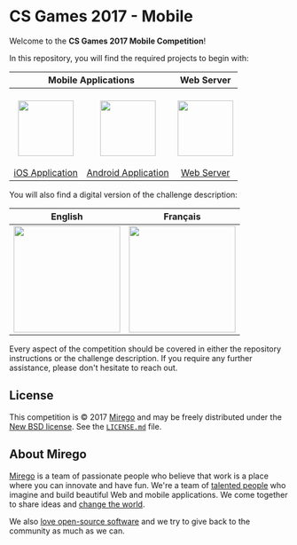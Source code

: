 # CS Games 2017 - Mobile

Welcome to the **CS Games 2017 Mobile Competition**!

In this repository, you will find the required projects to begin with:

<table width="100%">
  <thead>
    <tr>
      <th colspan="2">Mobile Applications</th>
      <th>Web Server</th>
    </tr>
  </thead>
  <tbody>
    <tr>
      <td align="center"><a href="https://github.com/mirego/csgames17-competition/tree/master/ios" target="_blank"><br><img src="https://cloud.githubusercontent.com/assets/4378424/13625721/90d6d7de-e588-11e5-83d9-b16f14b6cfaa.png" height="100"><br><br>iOS Application</a></td>
      <td align="center"><a href="https://github.com/mirego/csgames17-competition/tree/master/android" target="_blank"><br><img src="https://cloud.githubusercontent.com/assets/4378424/13625718/90ca7e30-e588-11e5-9cd1-7fcc06d4a62a.png" height="100"><br><br>Android Application</a></td>
      <td align="center"><a href="https://github.com/mirego/csgames17-competition/tree/master/server" target="_blank"><br><img src="https://cloud.githubusercontent.com/assets/4378424/13625719/90d24cbe-e588-11e5-9e56-8f31ecf8c902.png" height="100"><br><br>Web Server</a></td>
    </tr>
  </tbody>
</table>

You will also find a digital version of the challenge description:

<table width="100%">
  <thead>
    <tr>
      <th width="50%">English</th>
      <th width="50%">Français</th>
    </tr>
  </thead>
  <tbody>
    <tr>
      <td align="center"><a href="https://github.com/mirego/csgames17-competition/raw/master/MobileCompetition-EN.pdf" target="_blank"><img src="https://cloud.githubusercontent.com/assets/4378424/24324580/49f302f8-115f-11e7-89e4-52e985493993.jpg" height="192"></a></td>
      <td align="center"><a href="https://github.com/mirego/csgames17-competition/raw/master/MobileCompetition-FR.pdf" target="_blank"><img src="https://cloud.githubusercontent.com/assets/4378424/24324581/49f41e72-115f-11e7-89e2-045b3daf2133.jpg" height="192"></a></td>
    </tr>
  </tbody>
</table>

Every aspect of the competition should be covered in either the repository instructions or the challenge description. If you require any further assistance, please don't hesitate to reach out.

## License

This competition is © 2017 [Mirego](http://www.mirego.com) and may be freely
distributed under the [New BSD license](http://opensource.org/licenses/BSD-3-Clause).
See the [`LICENSE.md`](https://github.com/mirego/csgames17-competition/blob/master/LICENSE.md) file.

## About Mirego

[Mirego](http://mirego.com) is a team of passionate people who believe that work is a place where you can innovate and have fun. We're a team of [talented people](http://life.mirego.com) who imagine and build beautiful Web and mobile applications. We come together to share ideas and [change the world](http://mirego.org).

We also [love open-source software](http://open.mirego.com) and we try to give back to the community as much as we can.